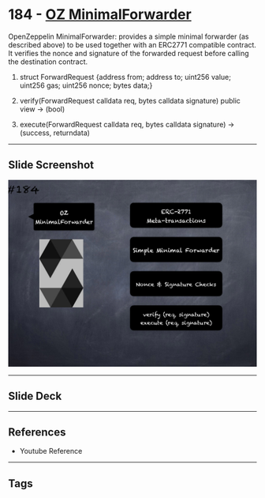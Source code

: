 # 184 - [OZ MinimalForwarder](OZ%20MinimalForwarder.md)
OpenZeppelin MinimalForwarder: provides a simple minimal forwarder (as described above) to be used together with an ERC2771 compatible contract. It verifies the nonce and signature of the forwarded request before calling the destination contract.

1.  struct ForwardRequest {address from; address to; uint256 value; uint256 gas; uint256 nonce; bytes data;}
    
2.  verify(ForwardRequest calldata req, bytes calldata signature) public view → (bool)
    
3.  execute(ForwardRequest calldata req, bytes calldata signature) → (success, returndata)
___
## Slide Screenshot
![184.png](../images/solidity201/184.png)
___
## Slide Deck

___
## References
- Youtube Reference
___
## Tags